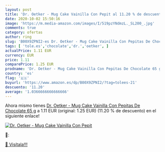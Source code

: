 ```yaml
---
layout: post
title: 'Dr. Oetker - Mug Cake Vainilla Con Pepit al 11.20 % de descuento'
date: 2020-10-02 15:50:16
image: 'https://m.media-amazon.com/images/I/519pzYNdmzL._SL200_.jpg'
comments: true
category: ofertas
author: ring
slug: 'B00X9ZPNI2-es Dr. Oetker - Mug Cake Vainilla Con Pepitas De Chocolate 65 g'
tags: [ 'tole.es','chocolate','dr.','oetker', ]
actualPrice: 1.11 EUR
currency: EUR
price: 1.11
comparePrice: 1.25 EUR
prodname: 'Dr. Oetker - Mug Cake Vainilla Con Pepitas De Chocolate 65 g'
country: 'es'
flag: '🇪🇸'
buyurl: 'https://www.amazon.es/dp/B00X9ZPNI2/?tag=tolees-21'
descuento: '11.20'
average: '1.0366666666666666'
---
```


Ahora mismo tienes [Dr. Oetker - Mug Cake Vainilla Con Pepitas De Chocolate 65 g](https://www.amazon.es/dp/B00X9ZPNI2/?tag=tolees-21) a 1.11 EUR (original: 1.25 EUR) (11.20 %  de descuento) en el siguiente enlace!

[![Dr. Oetker - Mug Cake Vainilla Con Pepit](https://m.media-amazon.com/images/I/519pzYNdmzL._SL200_.jpg)](https://www.amazon.es/dp/B00X9ZPNI2/?tag=tolees-21)

🔎:


[🛒 Visítala!!!](https://www.amazon.es/dp/B00X9ZPNI2/?tag=tolees-21)
